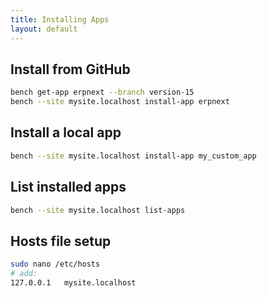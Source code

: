 ```yaml
---
title: Installing Apps
layout: default
---
```



## Install from GitHub
```bash
bench get-app erpnext --branch version-15
bench --site mysite.localhost install-app erpnext
```

## Install a local app
```bash
bench --site mysite.localhost install-app my_custom_app
```

## List installed apps
```bash
bench --site mysite.localhost list-apps
```

## Hosts file setup
```bash
sudo nano /etc/hosts
# add:
127.0.0.1   mysite.localhost
```